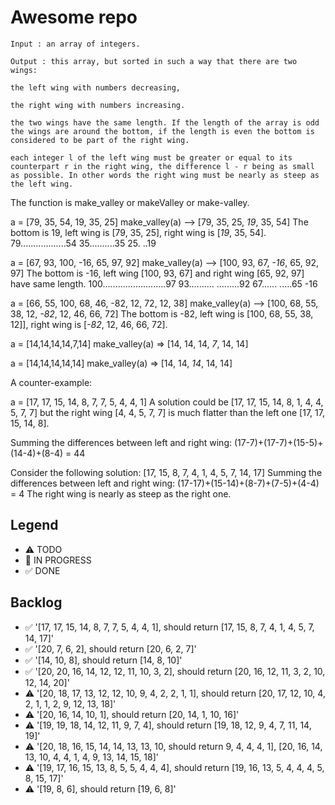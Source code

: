 # Awesome repo



    Input : an array of integers.

    Output : this array, but sorted in such a way that there are two wings:

    the left wing with numbers decreasing,

    the right wing with numbers increasing.

    the two wings have the same length. If the length of the array is odd the wings are around the bottom, if the length is even the bottom is considered to be part of the right wing.

    each integer l of the left wing must be greater or equal to its counterpart r in the right wing, the difference l - r being as small as possible. In other words the right wing must be nearly as steep as the left wing.

The function is make_valley or makeValley or make-valley.

a = [79, 35, 54, 19, 35, 25]
make_valley(a) --> [79, 35, 25, *19*, 35, 54]
The bottom is 19, left wing is [79, 35, 25], right wing is [*19*, 35, 54].
79..................54
    35..........35
        25. 
          ..19

a = [67, 93, 100, -16, 65, 97, 92]
make_valley(a) --> [100, 93, 67, *-16*, 65, 92, 97]
The bottom is -16, left wing [100, 93, 67] and right wing [65, 92, 97] have same length.
100.........................97
    93..........
               .........92
        67......
               .....65
            -16     

a = [66, 55, 100, 68, 46, -82, 12, 72, 12, 38]
make_valley(a) --> [100, 68, 55, 38, 12, *-82*, 12, 46, 66, 72]
The bottom is -82, left wing is [100, 68, 55, 38, 12]], right wing is [*-82*, 12, 46, 66, 72].

a = [14,14,14,14,7,14]
make_valley(a) => [14, 14, 14, *7*, 14, 14]

a = [14,14,14,14,14]
make_valley(a) => [14, 14, *14*, 14, 14]

A counter-example:

a = [17, 17, 15, 14, 8, 7, 7, 5, 4, 4, 1]
A solution could be [17, 17, 15, 14, 8, 1, 4, 4, 5, 7, 7]
but the right wing [4, 4, 5, 7, 7] is much flatter than the left one 
[17, 17, 15, 14, 8].

Summing the differences between left and right wing:
(17-7)+(17-7)+(15-5)+(14-4)+(8-4) = 44

Consider the following solution:
[17, 15, 8, 7, 4, 1, 4, 5, 7, 14, 17]
Summing the differences between left and right wing:
(17-17)+(15-14)+(8-7)+(7-5)+(4-4) = 4
The right wing is nearly as steep as the right one.




## Legend
- ⚠ TODO
- 🚧 IN PROGRESS
- ✅ DONE

## Backlog


- ✅ '[17, 17, 15, 14, 8, 7, 7, 5, 4, 4, 1], should return [17, 15, 8, 7, 4, 1, 4, 5, 7, 14, 17]'
- ✅ '[20, 7, 6, 2], should return [20, 6, 2, 7]'
- ✅ '[14, 10, 8], should return [14, 8, 10]'
- ✅ '[20, 20, 16, 14, 12, 12, 11, 10, 3, 2], should return [20, 16, 12, 11, 3, 2, 10, 12, 14, 20]'
- ⚠ '[20, 18, 17, 13, 12, 12, 10, 9, 4, 2, 2, 1, 1], should return [20, 17, 12, 10, 4, 2, 1, 1, 2, 9, 12, 13, 18]'
- ⚠ '[20, 16, 14, 10, 1], should return [20, 14, 1, 10, 16]'
- ⚠ '[19, 19, 18, 14, 12, 11, 9, 7, 4], should return [19, 18, 12, 9, 4, 7, 11, 14, 19]'
- ⚠ '[20, 18, 16, 15, 14, 14, 13, 13, 10, should return  9, 4, 4, 4, 1], [20, 16, 14, 13, 10, 4, 4, 1, 4, 9, 13, 14, 15, 18]'
- ⚠ '[19, 17, 16, 15, 13, 8, 5, 5, 4, 4, 4], should return [19, 16, 13, 5, 4, 4, 4, 5, 8, 15, 17]'
- ⚠ '[19, 8, 6], should return [19, 6, 8]'